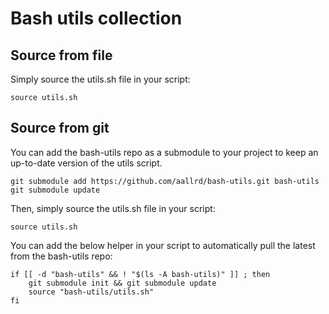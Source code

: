 # Bash utils collection

## Source from file

Simply source the utils.sh file in your script:

    source utils.sh

## Source from git

You can add the bash-utils repo as a submodule to your project to keep an up-to-date version of the utils script.

    git submodule add https://github.com/aallrd/bash-utils.git bash-utils
    git submodule update

Then, simply source the utils.sh file in your script:

    source utils.sh

You can add the below helper in your script to automatically pull the latest from the bash-utils repo:

    if [[ -d "bash-utils" && ! "$(ls -A bash-utils)" ]] ; then
        git submodule init && git submodule update
        source "bash-utils/utils.sh"
    fi
